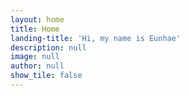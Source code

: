 ```yaml
---
layout: home
title: Home
landing-title: 'Hi, my name is Eunhae'
description: null
image: null
author: null
show_tile: false
---
```


<!-- ai + design + product  -->